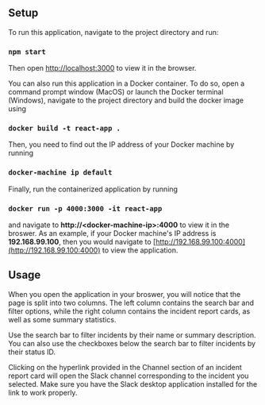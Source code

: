 ## Setup

To run this application, navigate to the project directory and run:

### `npm start`

Then open [http://localhost:3000](http://localhost:3000) to view it in the browser.

You can also run this application in a Docker container. To do so, open a command prompt window (MacOS) or launch the Docker terminal (Windows), navigate to the project directory and build the docker image using

### `docker build -t react-app .`

Then, you need to find out the IP address of your Docker machine by running

### `docker-machine ip default`

Finally, run the containerized application by running

### `docker run -p 4000:3000 -it react-app`

and navigate to **http://\<docker-machine-ip\>:4000** to view it in the broswer. As an example, if your Docker machine's IP address is **192.168.99.100**, then you would navigate to  [http://192.168.99.100:4000](http://192.168.99.100:4000) to view the application.

## Usage

When you open the application in your broswer, you will notice that the page is split into two columns. The left column contains the search bar and filter options, while the right column contains the incident report cards, as well as some summary statistics.

Use the search bar to filter incidents by their name or summary description. You can also use the checkboxes below the search bar to filter incidents by their status ID.

Clicking on the hyperlink provided in the Channel section of an incident report card will open the Slack channel corresponding to the incident you selected. Make sure you have the Slack desktop application installed for the link to work properly.